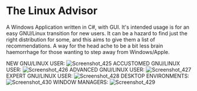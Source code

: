 # The Linux Advisor
A Windows Application written in C#, with GUI. It's intended usage is for an easy GNU/Linux transition for new users. It can be a hazard to find just the right distribution for some, and this aims to give them a list of recommendations. A way for the head ache to be a bit less brain haemorrhage for those wanting to step away from Windows/Apple.  

NEW GNU/LINUX USER:
![Screenshot_425](https://github.com/Querzion/TheLinuxAdvisor/assets/39269026/adb9d658-3355-41f0-a580-f2230f5c94d4)
ACCUSTOMED GNU/LINUX USER:
![Screenshot_426](https://github.com/Querzion/TheLinuxAdvisor/assets/39269026/eebfc514-9630-4fe5-987d-31c49b90175c)
ADVANCED GNU/LINUX USER:
![Screenshot_427](https://github.com/Querzion/TheLinuxAdvisor/assets/39269026/ceb8bf8a-fa7f-4827-be9b-e317cd00eb27)
EXPERT GNU/LINUX USER:
![Screenshot_428](https://github.com/Querzion/TheLinuxAdvisor/assets/39269026/a483a3bc-155d-4fe8-8f9e-e630f2fa3e89)
DESKTOP ENVIRONMENTS:
![Screenshot_430](https://github.com/Querzion/TheLinuxAdvisor/assets/39269026/2846bf10-1e22-4fe9-b76e-6febc1ec7633)
WINDOW MANAGERS:
![Screenshot_429](https://github.com/Querzion/TheLinuxAdvisor/assets/39269026/bef72751-2182-49ef-88ec-252d9b7a82e5)
